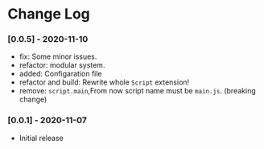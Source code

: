 # Change Log

### [0.0.5] - 2020-11-10 
- fix: Some minor issues.
- refactor: modular system.
- added: Configaration file 
- refactor and build: Rewrite whole `Script` extension!
- remove: `script.main`,From now script name must be `main.js`. (breaking change)

### [0.0.1] - 2020-11-07

- Initial release